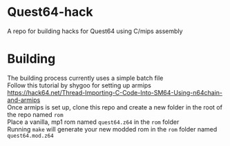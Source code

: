 # Quest64-hack
A repo for building hacks for Quest64 using C/mips assembly
# Building
The building process currently uses a simple batch file</br>
Follow this tutorial by shygoo for setting up armips https://hack64.net/Thread-Importing-C-Code-Into-SM64-Using-n64chain-and-armips</br>
Once armips is set up, clone this repo and create a new folder in the root of the repo named `rom`</br>
Place a vanilla, mp1 rom named `quest64.z64` in the `rom` folder</br>
Running `make` will generate your new modded rom in the `rom` folder named `quest64.mod.z64`
